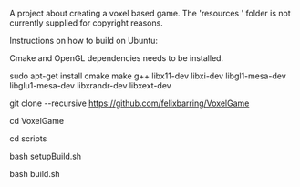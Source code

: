 
A project about creating a voxel based game.
The 'resources ' folder is not currently supplied for copyright reasons.

Instructions on how to build on Ubuntu:

Cmake and OpenGL dependencies needs to be installed.

sudo apt-get install cmake make g++ libx11-dev libxi-dev libgl1-mesa-dev libglu1-mesa-dev libxrandr-dev libxext-dev

git clone --recursive https://github.com/felixbarring/VoxelGame

cd VoxelGame

cd scripts

bash setupBuild.sh	

bash build.sh
